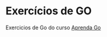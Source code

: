 # Exercícios de GO
Exercicios de Go do curso [Aprenda Go](https://www.youtube.com/channel/UCxD5EE0H7qOhRr0tIVsOZPQ)
